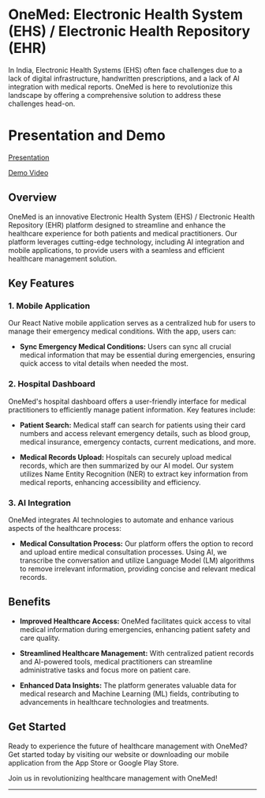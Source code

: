 # OneMed: Electronic Health System (EHS) / Electronic Health Repository (EHR)

In India, Electronic Health Systems (EHS) often face challenges due to a lack of digital infrastructure, handwritten prescriptions, and a lack of AI integration with medical reports. OneMed is here to revolutionize this landscape by offering a comprehensive solution to address these challenges head-on.


# Presentation and Demo


[Presentation](https://github.com/aryanraj2713/OneMed/files/14810513/200-ok.pptx)


[Demo Video]()


## Overview

OneMed is an innovative Electronic Health System (EHS) / Electronic Health Repository (EHR) platform designed to streamline and enhance the healthcare experience for both patients and medical practitioners. Our platform leverages cutting-edge technology, including AI integration and mobile applications, to provide users with a seamless and efficient healthcare management solution.

## Key Features

### 1. Mobile Application

Our React Native mobile application serves as a centralized hub for users to manage their emergency medical conditions. With the app, users can:

- **Sync Emergency Medical Conditions:** Users can sync all crucial medical information that may be essential during emergencies, ensuring quick access to vital details when needed the most.

### 2. Hospital Dashboard

OneMed's hospital dashboard offers a user-friendly interface for medical practitioners to efficiently manage patient information. Key features include:

- **Patient Search:** Medical staff can search for patients using their card numbers and access relevant emergency details, such as blood group, medical insurance, emergency contacts, current medications, and more.

- **Medical Records Upload:** Hospitals can securely upload medical records, which are then summarized by our AI model. Our system utilizes Name Entity Recognition (NER) to extract key information from medical reports, enhancing accessibility and efficiency.

### 3. AI Integration

OneMed integrates AI technologies to automate and enhance various aspects of the healthcare process:

- **Medical Consultation Process:** Our platform offers the option to record and upload entire medical consultation processes. Using AI, we transcribe the conversation and utilize Language Model (LM) algorithms to remove irrelevant information, providing concise and relevant medical records.

## Benefits

- **Improved Healthcare Access:** OneMed facilitates quick access to vital medical information during emergencies, enhancing patient safety and care quality.

- **Streamlined Healthcare Management:** With centralized patient records and AI-powered tools, medical practitioners can streamline administrative tasks and focus more on patient care.

- **Enhanced Data Insights:** The platform generates valuable data for medical research and Machine Learning (ML) fields, contributing to advancements in healthcare technologies and treatments.

## Get Started

Ready to experience the future of healthcare management with OneMed? Get started today by visiting our website or downloading our mobile application from the App Store or Google Play Store.


Join us in revolutionizing healthcare management with OneMed!

---

